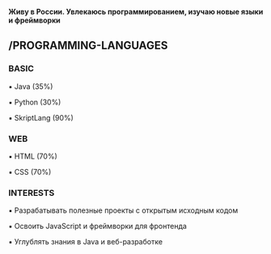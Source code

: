 **Живу в России. Увлекаюсь программированием, изучаю новые языки и фреймворки**

## **/PROGRAMMING-LANGUAGES**

  ### **BASIC**

▪︎ Java (35%)

▪︎ Python (30%)

▪︎ SkriptLang (90%)

  ### **WEB**

▪︎ HTML (70%)

▪︎ CSS (70%)

  ### **INTERESTS**

▪︎ Разрабатывать полезные проекты с открытым исходным кодом

▪︎ Освоить JavaScript и фреймворки для фронтенда

▪︎ Углублять знания в Java и веб-разработке
